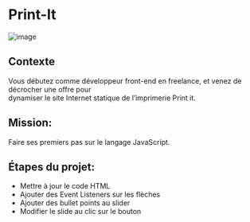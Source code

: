 # Print-It

![image](https://stephane-mouron.fr/assets/images/print-it-js.png)

## Contexte
Vous débutez comme développeur front-end en freelance, et venez de décrocher une offre pour<br> 
dynamiser le site Internet statique de l’imprimerie Print it.

## Mission:
Faire ses premiers pas sur le langage JavaScript.

<h2>Étapes du projet:</h2>

- Mettre à jour le code HTML
- Ajouter des Event Listeners sur les flèches
- Ajouter des bullet points au slider
- Modifier le slide au clic sur le bouton
